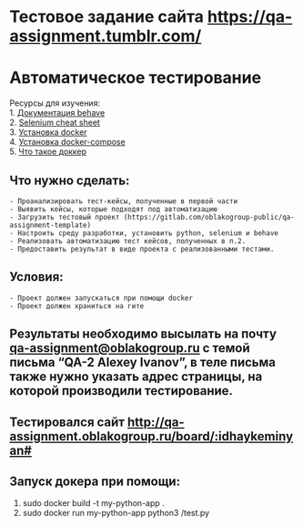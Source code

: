 # Тестовое задание сайта https://qa-assignment.tumblr.com/
# Автоматическое тестирование 
Ресурсы для изучения:  
    1. [Документация behave](https://behave.readthedocs.io/en/latest/)  
    2. [Selenium cheat sheet](http://allselenium.info/python-selenium-commands-cheat-sheet-frequently-used/)  
    3. [Установка docker](https://docs.docker.com/engine/install/ubuntu/)  
    4. [Установка docker-compose](https://docs.docker.com/compose/install/)  
    5. [Что такое доккер](https://proglib.io/p/docker/)  

## Что нужно сделать:

    - Проанализировать тест-кейсы, полученные в первой части
    - Выявить кейсы, которые подходят под автоматизацию
    - Загрузить тестовый проект (https://gitlab.com/oblakogroup-public/qa-assignment-template)
    - Настроить среду разработки, установить python, selenium и behave
    - Реализовать автоматизацию тест кейсов, полученных в п.2.
    - Предоставить результат в виде проекта с реализованными тестами.

## Условия:

    - Проект должен запускаться при помощи docker
    - Проект должен храниться на гите

## Результаты необходимо высылать на почту qa-assignment@oblakogroup.ru с темой письма “QA-2 Alexey Ivanov”,  в теле письма также нужно указать адрес страницы, на которой производили тестирование.


## Тестировался сайт http://qa-assignment.oblakogroup.ru/board/:idhaykeminyan#
## Запуск докера при помощи:
1. sudo docker build -t my-python-app .
2. sudo docker run my-python-app python3 /test.py


